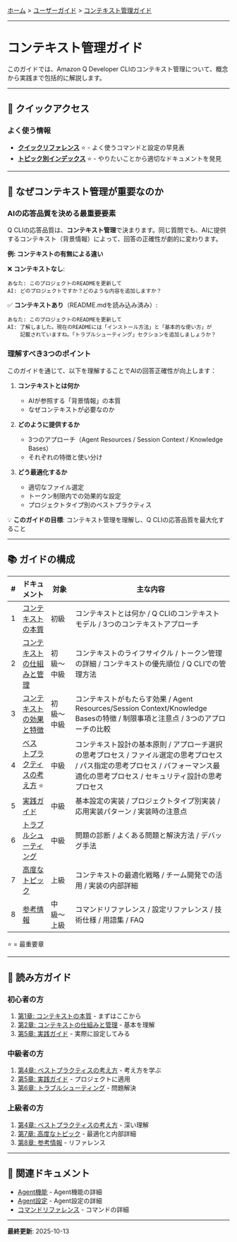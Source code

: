 [ホーム](../../README.md) > [ユーザーガイド](../README.md) > [コンテキスト管理ガイド](README.md)

---

# コンテキスト管理ガイド

このガイドでは、Amazon Q Developer CLIのコンテキスト管理について、概念から実践まで包括的に解説します。

---

## 🚀 クイックアクセス

### よく使う情報

- **[クイックリファレンス](../07_reference/08_quick-reference.md)** ⭐ - よく使うコマンドと設定の早見表
- **[トピック別インデックス](../07_reference/09_topic-index.md)** ⭐ - やりたいことから適切なドキュメントを発見

---

## 🎯 なぜコンテキスト管理が重要なのか

### AIの応答品質を決める最重要要素

Q CLIの応答品質は、**コンテキスト管理**で決まります。同じ質問でも、AIに提供するコンテキスト（背景情報）によって、回答の正確性が劇的に変わります。

**例: コンテキストの有無による違い**

❌ **コンテキストなし**:
```
あなた: このプロジェクトのREADMEを更新して
AI: どのプロジェクトですか？どのような内容を追加しますか？
```

✅ **コンテキストあり**（README.mdを読み込み済み）:
```
あなた: このプロジェクトのREADMEを更新して
AI: 了解しました。現在のREADMEには「インストール方法」と「基本的な使い方」が
    記載されていますね。「トラブルシューティング」セクションを追加しましょうか？
```

### 理解すべき3つのポイント

このガイドを通じて、以下を理解することでAIの回答正確性が向上します：

1. **コンテキストとは何か**
   - AIが参照する「背景情報」の本質
   - なぜコンテキストが必要なのか

2. **どのように提供するか**
   - 3つのアプローチ（Agent Resources / Session Context / Knowledge Bases）
   - それぞれの特徴と使い分け

3. **どう最適化するか**
   - 適切なファイル選定
   - トークン制限内での効果的な設定
   - プロジェクトタイプ別のベストプラクティス

💡 **このガイドの目標**: コンテキスト管理を理解し、Q CLIの応答品質を最大化すること

---

## 📚 ガイドの構成

| # | ドキュメント | 対象 | 主な内容 |
|---|------------|------|---------|
| 1 | [コンテキストの本質](01_essence.md) | 初級 | コンテキストとは何か / Q CLIのコンテキストモデル / 3つのコンテキストアプローチ |
| 2 | [コンテキストの仕組みと管理](02_mechanism.md) | 初級〜中級 | コンテキストのライフサイクル / トークン管理の詳細 / コンテキストの優先順位 / Q CLIでの管理方法 |
| 3 | [コンテキストの効果と特徴](03_effects.md) | 初級〜中級 | コンテキストがもたらす効果 / Agent Resources/Session Context/Knowledge Basesの特徴 / 制限事項と注意点 / 3つのアプローチの比較 |
| 4 | [ベストプラクティスの考え方](04_best-practices.md) ⭐ | 中級 | コンテキスト設計の基本原則 / アプローチ選択の思考プロセス / ファイル選定の思考プロセス / パス指定の思考プロセス / パフォーマンス最適化の思考プロセス / セキュリティ設計の思考プロセス |
| 5 | [実践ガイド](05_practical-guide.md) | 中級 | 基本設定の実装 / プロジェクトタイプ別実装 / 応用実装パターン / 実装時の注意点 |
| 6 | [トラブルシューティング](06_troubleshooting.md) | 中級 | 問題の診断 / よくある問題と解決方法 / デバッグ手法 |
| 7 | [高度なトピック](07_advanced.md) | 上級 | コンテキストの最適化戦略 / チーム開発での活用 / 実装の内部詳細 |
| 8 | [参考情報](08_reference.md) | 中級〜上級 | コマンドリファレンス / 設定リファレンス / 技術仕様 / 用語集 / FAQ |

⭐ = 最重要章

---

## 🎯 読み方ガイド

### 初心者の方
1. [第1章: コンテキストの本質](01_essence.md) - まずはここから
2. [第2章: コンテキストの仕組みと管理](02_mechanism.md) - 基本を理解
3. [第5章: 実践ガイド](05_practical-guide.md) - 実際に設定してみる

### 中級者の方
1. [第4章: ベストプラクティスの考え方](04_best-practices.md) - 考え方を学ぶ
2. [第5章: 実践ガイド](05_practical-guide.md) - プロジェクトに適用
3. [第6章: トラブルシューティング](06_troubleshooting.md) - 問題解決

### 上級者の方
1. [第4章: ベストプラクティスの考え方](04_best-practices.md) - 深い理解
2. [第7章: 高度なトピック](07_advanced.md) - 最適化と内部詳細
3. [第8章: 参考情報](08_reference.md) - リファレンス

---

## 📖 関連ドキュメント

- [Agent機能](../02_features/02_agents.md) - Agent機能の詳細
- [Agent設定](../03_configuration/04_agent-configuration.md) - Agent設定の詳細
- [コマンドリファレンス](../07_reference/02_commands.md) - コマンドの詳細

---

**最終更新**: 2025-10-13
